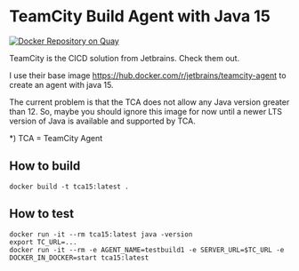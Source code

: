 # TeamCity Build Agent with Java 15

[![Docker Repository on Quay](https://quay.io/repository/ds2/tc-buildagent-15/status "Docker Repository on Quay")](https://quay.io/repository/ds2/tc-buildagent-15)

TeamCity is the CICD solution from Jetbrains. Check them out.

I use their base image <https://hub.docker.com/r/jetbrains/teamcity-agent> to create an agent with java 15.

The current problem is that the TCA does not allow any Java version greater than 12. So, maybe you should ignore this image for now until a newer LTS version of Java is available and supported by TCA.

*) TCA = TeamCity Agent

## How to build

    docker build -t tca15:latest .

## How to test

    docker run -it --rm tca15:latest java -version
    export TC_URL=...
    docker run -it --rm -e AGENT_NAME=testbuild1 -e SERVER_URL=$TC_URL -e DOCKER_IN_DOCKER=start tca15:latest
